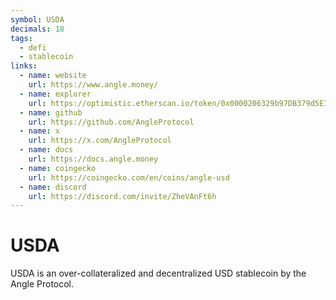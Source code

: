```yaml
---
symbol: USDA
decimals: 18
tags:
  - defi
  - stablecoin
links:
  - name: website
    url: https://www.angle.money/
  - name: explorer
    url: https://optimistic.etherscan.io/token/0x0000206329b97DB379d5E1Bf586BbDB969C63274
  - name: github
    url: https://github.com/AngleProtocol
  - name: x
    url: https://x.com/AngleProtocol
  - name: docs
    url: https://docs.angle.money
  - name: coingecko
    url: https://coingecko.com/en/coins/angle-usd
  - name: discord
    url: https://discord.com/invite/ZheVAnFt6h
---
```


# USDA

USDA is an over-collateralized and decentralized USD stablecoin by the Angle Protocol.
